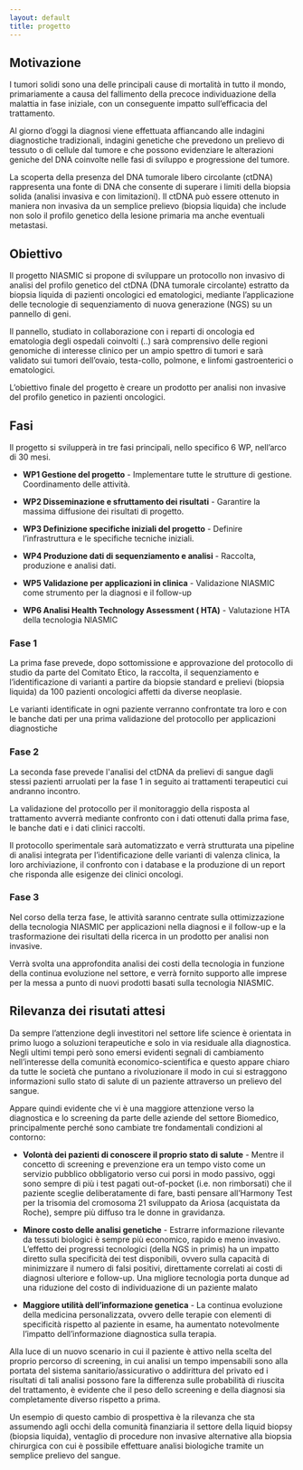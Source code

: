 ```yaml
---
layout: default
title: progetto
---
```


## Motivazione
I tumori solidi sono una delle principali cause di mortalità in tutto il mondo, primariamente a causa del fallimento 
della precoce individuazione della malattia in fase iniziale, con un conseguente impatto sull’efficacia del trattamento.

Al giorno d’oggi la diagnosi viene effettuata affiancando alle indagini diagnostiche tradizionali, indagini genetiche 
che prevedono un prelievo di tessuto o di cellule dal tumore e che possono evidenziare le alterazioni geniche del DNA 
coinvolte nelle fasi di sviluppo e progressione del tumore. 

La scoperta della presenza del DNA tumorale libero circolante (ctDNA) rappresenta una fonte di DNA che consente di 
superare i limiti della biopsia solida (analisi invasiva e con limitazioni). Il ctDNA può essere ottenuto in maniera 
non invasiva da un semplice prelievo (biopsia liquida) che include non solo il profilo genetico della lesione primaria 
ma anche eventuali metastasi.

## Obiettivo

Il progetto NIASMIC si propone di sviluppare un protocollo non invasivo di analisi del profilo genetico del ctDNA 
(DNA tumorale circolante) estratto da biopsia liquida di pazienti oncologici ed ematologici, mediante l’applicazione 
delle tecnologie di sequenziamento di nuova generazione (NGS) su un pannello di geni.

Il pannello, studiato in collaborazione con i reparti di oncologia ed ematologia degli ospedali coinvolti (..) 
sarà comprensivo delle regioni genomiche di interesse clinico per un ampio spettro di tumori e sarà validato sui 
tumori dell’ovaio, testa-collo, polmone, e linfomi gastroenterici o ematologici.

L’obiettivo finale del progetto è creare un prodotto per analisi non invasive del profilo genetico in pazienti oncologici.

## Fasi

Il progetto si svilupperà in tre fasi principali, nello specifico 6 WP, nell’arco di 30 mesi.

- **WP1 Gestione del progetto** - Implementare tutte le strutture di gestione. Coordinamento delle attività.

- **WP2 Disseminazione e sfruttamento dei risultati** - Garantire la massima diffusione dei risultati di progetto.

- **WP3 Definizione specifiche iniziali del progetto** - Definire l’infrastruttura e le specifiche tecniche iniziali.

- **WP4 Produzione dati di sequenziamento e analisi** - Raccolta, produzione e analisi dati.

- **WP5 Validazione per applicazioni in clinica**  - Validazione NIASMIC come strumento per la diagnosi e il follow-up

- **WP6 Analisi Health Technology Assessment ( HTA)** - Valutazione HTA della tecnologia NIASMIC

### Fase 1
La prima fase prevede, dopo sottomissione e approvazione del protocollo di studio da parte del Comitato Etico, 
la raccolta, il sequenziamento e l’identificazione di varianti a partire da biopsie standard e prelievi 
(biopsia liquida) da 100 pazienti oncologici affetti da diverse neoplasie.

Le varianti identificate in ogni paziente verranno confrontate tra loro e con le banche dati per una prima validazione 
del protocollo per applicazioni diagnostiche

### Fase 2
La seconda fase prevede l'analisi del ctDNA da prelievi di sangue dagli stessi pazienti arruolati per la fase 1 
in seguito ai trattamenti terapeutici cui andranno incontro.

La validazione del protocollo per il monitoraggio della risposta al trattamento avverrà mediante confronto con i dati 
ottenuti dalla prima fase, le banche dati e i dati clinici raccolti.

Il protocollo sperimentale sarà automatizzato e verrà strutturata una pipeline di analisi integrata per 
l’identificazione delle varianti di valenza clinica, la loro archiviazione, il confronto con i database e la 
produzione di un report che risponda alle esigenze dei clinici oncologi.

### Fase 3
Nel corso della terza fase, le attività saranno centrate sulla ottimizzazione della tecnologia NIASMIC per applicazioni
nella diagnosi e il follow-up e la trasformazione dei risultati della ricerca in un prodotto per analisi non invasive.

Verrà svolta una approfondita analisi dei costi della tecnologia in funzione della continua evoluzione nel settore, 
e verrà fornito supporto alle imprese per la messa a punto di nuovi prodotti basati sulla tecnologia NIASMIC.

## Rilevanza dei risutati attesi
Da sempre l’attenzione degli investitori nel settore life science è orientata in primo luogo a soluzioni terapeutiche 
e solo in via residuale alla diagnostica. Negli ultimi tempi però sono emersi evidenti segnali di cambiamento 
nell’interesse della comunità economico-scientifica e questo appare chiaro da tutte le società che puntano a 
rivoluzionare il modo in cui si estraggono informazioni sullo stato di salute di un paziente attraverso un 
prelievo del sangue.

Appare quindi evidente che vi è una maggiore attenzione verso la diagnostica e lo screening da parte delle aziende 
del settore Biomedico, principalmente perché sono cambiate tre fondamentali condizioni al contorno:

- **Volontà dei pazienti di conoscere il proprio stato di salute** - Mentre il concetto di screening e prevenzione 
  era un tempo visto come un servizio pubblico obbligatorio verso cui porsi in modo passivo, oggi sono sempre di più 
  i test pagati out-of-pocket (i.e. non rimborsati) che il paziente sceglie deliberatamente di fare, basti pensare 
  all’Harmony Test per la trisomia del cromosoma 21 sviluppato da Ariosa (acquistata da Roche), sempre più diffuso tra
  le donne in gravidanza.
    
- **Minore costo delle analisi genetiche** - Estrarre informazione rilevante da tessuti biologici è sempre più 
  economico, rapido e meno invasivo. L’effetto dei progressi tecnologici (della NGS in primis) ha un impatto diretto 
  sulla specificità dei test disponibili, ovvero sulla capacità di minimizzare il numero di falsi positivi, 
  direttamente correlati ai costi di diagnosi ulteriore e follow-up. Una migliore tecnologia porta dunque ad una 
  riduzione del costo di individuazione di un paziente malato
  
- **Maggiore utilità dell’informazione genetica** - La continua evoluzione della medicina personalizzata, ovvero delle 
  terapie con elementi di specificità rispetto al paziente in esame, ha aumentato notevolmente l’impatto 
  dell’informazione diagnostica sulla terapia.
  
Alla luce di un nuovo scenario in cui il paziente è attivo nella scelta del proprio percorso di screening, 
in cui analisi un tempo impensabili sono alla portata del sistema sanitario/assicurativo o addirittura del privato 
ed i risultati di tali analisi possono fare la differenza sulle probabilità di riuscita del trattamento, 
è evidente che il peso dello screening e della diagnosi sia completamente diverso rispetto a prima.

Un esempio di questo cambio di prospettiva è la rilevanza che sta assumendo agli occhi della comunità finanziaria 
il settore della liquid biopsy (biopsia liquida), ventaglio di procedure non invasive alternative alla biopsia 
chirurgica con cui è possibile effettuare analisi biologiche tramite un semplice prelievo del sangue.
